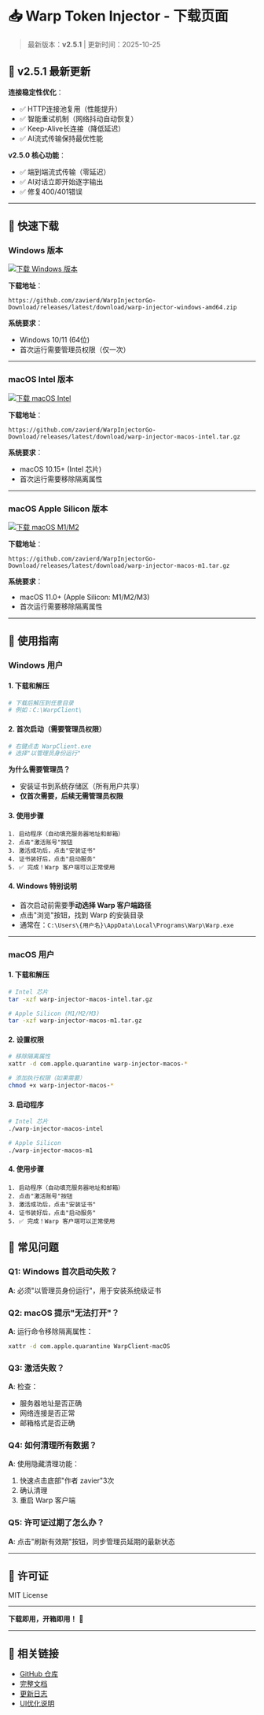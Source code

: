 # 📥 Warp Token Injector - 下载页面

> 最新版本：**v2.5.1** | 更新时间：2025-10-25

## 🎉 v2.5.1 最新更新

**连接稳定性优化**：
- ✅ HTTP连接池复用（性能提升）
- ✅ 智能重试机制（网络抖动自动恢复）
- ✅ Keep-Alive长连接（降低延迟）
- ✅ AI流式传输保持最优性能

**v2.5.0 核心功能**：
- ✅ 端到端流式传输（零延迟）
- ✅ AI对话立即开始逐字输出
- ✅ 修复400/401错误

---

## 🚀 快速下载

### Windows 版本

[![下载 Windows 版本](https://img.shields.io/badge/Windows-下载-blue?style=for-the-badge&logo=windows)](https://github.com/zavierd/WarpInjectorGo-Download/releases/latest/download/warp-injector-windows-amd64.zip)

**下载地址**：
```
https://github.com/zavierd/WarpInjectorGo-Download/releases/latest/download/warp-injector-windows-amd64.zip
```

**系统要求**：
- Windows 10/11 (64位)
- 首次运行需要管理员权限（仅一次）

---

### macOS Intel 版本

[![下载 macOS Intel](https://img.shields.io/badge/macOS_Intel-下载-black?style=for-the-badge&logo=apple)](https://github.com/zavierd/WarpInjectorGo-Download/releases/latest/download/warp-injector-macos-intel.tar.gz)

**下载地址**：
```
https://github.com/zavierd/WarpInjectorGo-Download/releases/latest/download/warp-injector-macos-intel.tar.gz
```

**系统要求**：
- macOS 10.15+ (Intel 芯片)
- 首次运行需要移除隔离属性

---

### macOS Apple Silicon 版本

[![下载 macOS M1/M2](https://img.shields.io/badge/macOS_M1/M2-下载-black?style=for-the-badge&logo=apple)](https://github.com/zavierd/WarpInjectorGo-Download/releases/latest/download/warp-injector-macos-m1.tar.gz)

**下载地址**：
```
https://github.com/zavierd/WarpInjectorGo-Download/releases/latest/download/warp-injector-macos-m1.tar.gz
```

**系统要求**：
- macOS 11.0+ (Apple Silicon: M1/M2/M3)
- 首次运行需要移除隔离属性

---

## 📖 使用指南

### Windows 用户

#### 1. 下载和解压
```powershell
# 下载后解压到任意目录
# 例如：C:\WarpClient\
```

#### 2. 首次启动（需要管理员权限）
```powershell
# 右键点击 WarpClient.exe
# 选择"以管理员身份运行"
```

**为什么需要管理员？**
- 安装证书到系统存储区（所有用户共享）
- **仅首次需要，后续无需管理员权限**

#### 3. 使用步骤
```
1. 启动程序（自动填充服务器地址和邮箱）
2. 点击"激活账号"按钮
3. 激活成功后，点击"安装证书"
4. 证书装好后，点击"启动服务"
5. ✅ 完成！Warp 客户端可以正常使用
```

#### 4. Windows 特别说明
- 首次启动前需要**手动选择 Warp 客户端路径**
- 点击"浏览"按钮，找到 Warp 的安装目录
- 通常在：`C:\Users\{用户名}\AppData\Local\Programs\Warp\Warp.exe`

---

### macOS 用户

#### 1. 下载和解压
```bash
# Intel 芯片
tar -xzf warp-injector-macos-intel.tar.gz

# Apple Silicon (M1/M2/M3)
tar -xzf warp-injector-macos-m1.tar.gz
```

#### 2. 设置权限
```bash
# 移除隔离属性
xattr -d com.apple.quarantine warp-injector-macos-*

# 添加执行权限（如果需要）
chmod +x warp-injector-macos-*
```

#### 3. 启动程序
```bash
# Intel 芯片
./warp-injector-macos-intel

# Apple Silicon
./warp-injector-macos-m1
```

#### 4. 使用步骤
```
1. 启动程序（自动填充服务器地址和邮箱）
2. 点击"激活账号"按钮
3. 激活成功后，点击"安装证书"
4. 证书装好后，点击"启动服务"
5. ✅ 完成！Warp 客户端可以正常使用
```


## 🔧 常见问题

### Q1: Windows 首次启动失败？
**A**: 必须"以管理员身份运行"，用于安装系统级证书

### Q2: macOS 提示"无法打开"？
**A**: 运行命令移除隔离属性：
```bash
xattr -d com.apple.quarantine WarpClient-macOS
```

### Q3: 激活失败？
**A**: 检查：
- 服务器地址是否正确
- 网络连接是否正常
- 邮箱格式是否正确

### Q4: 如何清理所有数据？
**A**: 使用隐藏清理功能：
1. 快速点击底部"作者 zavier"3次
2. 确认清理
3. 重启 Warp 客户端

### Q5: 许可证过期了怎么办？
**A**: 点击"刷新有效期"按钮，同步管理员延期的最新状态

---

## 📄 许可证

MIT License

---

**下载即用，开箱即用！** 🎉

---

## 🔗 相关链接

- [GitHub 仓库](https://github.com/zavierd/WarpInjectorGo)
- [完整文档](https://github.com/zavierd/WarpInjectorGo/blob/main/README.md)
- [更新日志](https://github.com/zavierd/WarpInjectorGo/blob/main/CHANGELOG.md)
- [UI优化说明](https://github.com/zavierd/WarpInjectorGo/blob/main/UI_OPTIMIZATION_SUMMARY.md)

